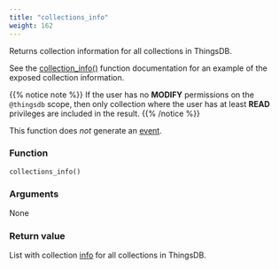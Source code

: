 ```yaml
---
title: "collections_info"
weight: 162
---
```


Returns collection information for all collections in ThingsDB.

See the [collection_info()](../../thingsdb-api/collection_info) function documentation for an example of the exposed collection information.

{{% notice note %}}
If the user has no **MODIFY** permissions on the `@thingsdb` scope, then only collection where
the user has at least **READ** privileges are included in the result.
{{% /notice %}}

This function does *not* generate an [event](../../overview/events).

### Function

`collections_info()`

### Arguments

None

### Return value

List with collection [info](../../data-types/info) for all collections in ThingsDB.